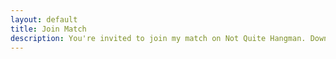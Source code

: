 ```yaml
---
layout: default
title: Join Match
description: You're invited to join my match on Not Quite Hangman. Download the App. It's free and small:
---
```


